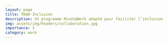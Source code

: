 ```yaml
---
layout: page
title: TDAH-Inclusion
description: Un programme Minds@Work adapté pour faciliter l’inclusion en milieu de travail des personnes atteintes de TDAH.
img: assets/img/headers/collaboration.jpg
importance: 3
category: work
---
```

